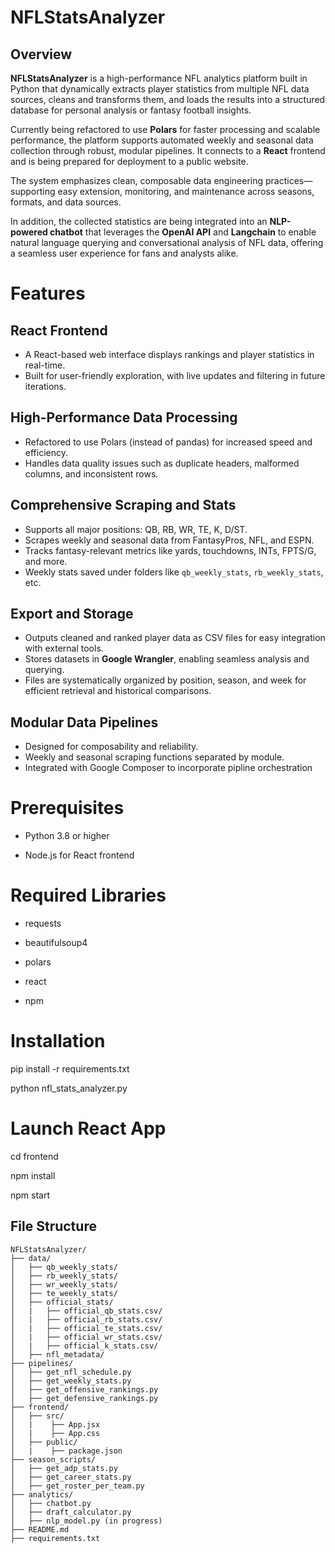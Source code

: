 # NFLStatsAnalyzer

## Overview

**NFLStatsAnalyzer** is a high-performance NFL analytics platform built in Python that dynamically extracts player statistics from multiple NFL data sources, cleans and transforms them, and loads the results into a structured database for personal analysis or fantasy football insights.

Currently being refactored to use **Polars** for faster processing and scalable performance, the platform supports automated weekly and seasonal data collection through robust, modular pipelines. It connects to a **React** frontend and is being prepared for deployment to a public website.

The system emphasizes clean, composable data engineering practices—supporting easy extension, monitoring, and maintenance across seasons, formats, and data sources.

In addition, the collected statistics are being integrated into an **NLP-powered chatbot** that leverages the **OpenAI API** and **Langchain** to enable natural language querying and conversational analysis of NFL data, offering a seamless user experience for fans and analysts alike.


# Features

## React Frontend
- A React-based web interface displays rankings and player statistics in real-time.
- Built for user-friendly exploration, with live updates and filtering in future iterations.

## High-Performance Data Processing
- Refactored to use Polars (instead of pandas) for increased speed and efficiency.
- Handles data quality issues such as duplicate headers, malformed columns, and inconsistent rows.

## Comprehensive Scraping and Stats
- Supports all major positions: QB, RB, WR, TE, K, D/ST.
- Scrapes weekly and seasonal data from FantasyPros, NFL, and ESPN.
- Tracks fantasy-relevant metrics like yards, touchdowns, INTs, FPTS/G, and more.
- Weekly stats saved under folders like `qb_weekly_stats`, `rb_weekly_stats`, etc.

## Export and Storage
- Outputs cleaned and ranked player data as CSV files for easy integration with external tools.
- Stores datasets in **Google Wrangler**, enabling seamless analysis and querying.
- Files are systematically organized by position, season, and week for efficient retrieval and historical comparisons.

## Modular Data Pipelines
- Designed for composability and reliability.
- Weekly and seasonal scraping functions separated by module.
- Integrated with Google Composer to incorporate pipline orchestration

# Prerequisites
- Python 3.8 or higher

- Node.js for React frontend

# Required Libraries
- requests

- beautifulsoup4

- polars

- react

- npm  

# Installation
pip install -r requirements.txt

python nfl_stats_analyzer.py

# Launch React App
cd frontend

npm install

npm start

## File Structure

```text
NFLStatsAnalyzer/
├── data/
│   ├── qb_weekly_stats/
│   ├── rb_weekly_stats/
│   ├── wr_weekly_stats/
│   ├── te_weekly_stats/
│   ├── official_stats/
│   |   ├── official_qb_stats.csv/
│   |   ├── official_rb_stats.csv/
│   |   ├── official_te_stats.csv/
│   |   ├── official_wr_stats.csv/
│   |   ├── official_k_stats.csv/
│   ├── nfl_metadata/
├── pipelines/
│   ├── get_nfl_schedule.py
│   ├── get_weekly_stats.py
│   ├── get_offensive_rankings.py
│   ├── get_defensive_rankings.py
├── frontend/
│   ├── src/
│   |    ├── App.jsx
│   |    ├── App.css
│   ├── public/
│   |    ├── package.json
├── season_scripts/
│   ├── get_adp_stats.py
│   ├── get_career_stats.py
│   ├── get_roster_per_team.py
├── analytics/
│   ├── chatbot.py
│   ├── draft_calculator.py
│   ├── nlp_model.py (in progress)
├── README.md
├── requirements.txt
```

